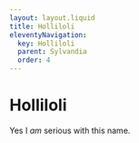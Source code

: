 ```yaml
---
layout: layout.liquid
title: Holliloli
eleventyNavigation:
  key: Holliloli
  parent: Sylvandia
  order: 4
---
```


# Holliloli

Yes I *am* serious with this name.